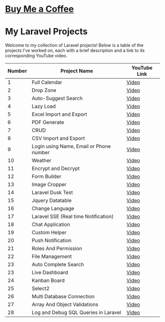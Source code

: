 # [Buy Me a Coffee](https://buymeacoffee.com/eraufi)
# My Laravel Projects

Welcome to my collection of Laravel projects! Below is a table of the projects I've worked on, each with a brief description and a link to its corresponding YouTube video.

| Number | Project Name                            | YouTube Link                          |
|--------|-----------------------------------------|---------------------------------------|
| 1      | Full Calendar                           | [Video](https://youtu.be/KzZR9A7Xk14) |
| 2      | Drop Zone                               | [Video](https://youtu.be/SdwA3YKW35g) |
| 3      | Auto-Suggest Search                     | [Video](https://youtu.be/7nvN0q77P-k) |
| 4      | Lazy Load                               | [Video](https://youtu.be/5eG3PIriMgU) |
| 5      | Excel Import and Export                 | [Video](https://youtu.be/BKPkN7XEwxA) |
| 6      | PDF Generate                            | [Video](https://youtu.be/my9XgQHQoKM) |
| 7      | CRUD                                    | [Video](https://youtu.be/gVP0EIS5j5A) |
| 8      | CSV Import and Export                   | [Video](https://youtu.be/6tEsCSatPXE) |
| 9      | Login using Name, Email or Phone number | [Video](https://youtu.be/ktTK2LZcyk4) |
| 10     | Weather                                 | [Video](https://youtu.be/Hyw8w65Ru5U) |
| 11     | Encrypt and Decrypt                     | [Video](https://youtu.be/E40z1dDL0YY) |
| 12     | Form Builder                            | [Video](https://youtu.be/VXFSe-D5SCA) |
| 13     | Image Cropper                           | [Video](https://youtu.be/zT3somYJGAE) |
| 14     | Laravel Dusk Test                       | [Video](https://youtu.be/wNQxHo7Xj6M) |
| 15     | Jquery Datatable                        | [Video](https://youtu.be/RRS7zW2SwIg) |
| 16     | Change Language                         | [Video](https://youtu.be/ZrabCjtIaCg) |
| 17     | Laravel SSE (Real time Notification)    | [Video](https://youtu.be/A7I8r3Fhrww) |
| 18     | Chat Application                        | [Video](https://youtu.be/Dcnud0U5-6E) |
| 19     | Custom Helper                           | [Video](https://youtu.be/5F_gRvkCoNM) |
| 20     | Push Notification                       | [Video](https://youtu.be/AOLigc0T5tc) |
| 21     | Roles And Permission                    | [Video](https://youtu.be/EiZPls4UcH4) |
| 22     | File Management                         | [Video](https://youtu.be/tt4HOOQ-rCc) |
| 23     | Auto Complete Search                    | [Video](https://youtu.be/s362UfaMKtg) |
| 23     | Live Dashboard                          | [Video](https://youtu.be/QPD3CRqSpPM) |
| 24     | Kanban Board                            | [Video](https://youtu.be/VLsnsLz4iwU) |
| 25     | Select2                                 | [Video](https://youtu.be/fXdbiTIcXpw) |
| 26     | Multi Database Connection               | [Video](https://youtu.be/kj-SjBFcxl4) |
| 27     | Array And Object Validations            | [Video](https://youtu.be/1B66fjZvGEE) |
| 28     | Log and Debug SQL Queries in Laravel    | [Video](https://youtu.be/9dDLp7uISjU) |
